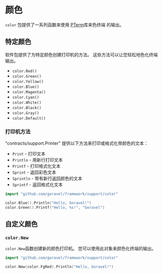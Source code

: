 # 颜色

`color` 包提供了一系列函数来使用 [PTerm](https://github.com/pterm/pterm)库来色终端
的输出。

## 特定颜色

软件包提供了为特定颜色创建打印机的方法。 这些方法可以让您轻松地色化终端
输出。

- `color.Red()`
- `color.Green()`
- `color.Yellow()`
- `color.Blue()`
- `color.Magenta()`
- `color.Cyan()`
- `color.White()`
- `color.Black()`
- `color.Gray()`
- `color.Default()`

### 打印机方法

"contracts/support.Printer" 提供以下方法来打印或格式化带颜色的文本：

- `Print` - 打印文本
- `Println` - 用新行打印文本
- `Printf` - 打印格式化文本
- `Sprint` - 返回彩色文本
- `Sprintln` - 带有新行返回颜色的文本
- `Sprintf` - 返回格式化文本

```go
import "github.com/goravel/framework/support/color"

color.Blue().Println("Hello, Goravel!")
color.Green().Printf("Hello, %s!", "Goravel")
```

## 自定义颜色

### `color.New`

`color.New`函数创建新的颜色打印机。 您可以使用此对象来颜色化终端的输出。

```go
import "github.com/goravel/framework/support/color"

color.New(color.FgRed).Println("Hello, Goravel!")
```
